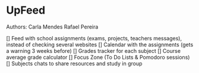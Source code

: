 # UpFeed
 
 Authors:
	Carla Mendes
	Rafael Pereira

[] Feed with school assignments (exams, projects, teachers messages), instead of checking several websites
[] Calendar with the assignments (gets a warning 3 weeks before)
[] Grades tracker for each subject 
[] Course average grade calculator
[] Focus Zone (To Do Lists & Pomodoro sessions)
[] Subjects chats to share resources and study in group